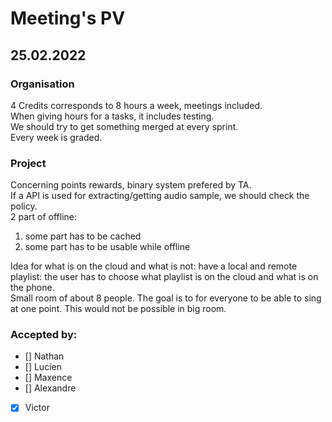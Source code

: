 # Meeting's PV

## 25.02.2022

### Organisation
<p>4 Credits corresponds to 8 hours a week, meetings included.<br>
When giving hours for a tasks, it includes testing.<br>
We should try to get something merged at every sprint.<br>
Every week is graded.</p>

### Project

<p>Concerning points rewards, binary system prefered by TA.<br>
If a API is used for extracting/getting audio sample, we should check the policy.<br>
2 part of offline:<br>

1. some part has to be cached
2. some part has to be usable while offline


Idea for what is on the cloud and what is not: have a local and remote playlist: the user has to choose what playlist is on the cloud and what is on the phone.<br>
Small room of about 8 people. The goal is to for everyone to be able to sing at one point. This would not be possible in big room. <br>
</p>

### Accepted by:

- [] Nathan
- [] Lucien
- [] Maxence
- [] Alexandre
- [x] Victor